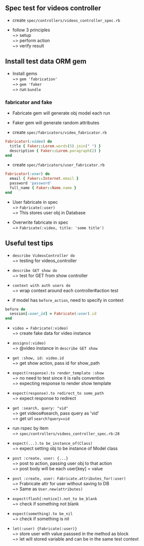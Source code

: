 ## Spec test for videos controller

* create `spec/controllers/videos_controller_spec.rb`  

* follow 3 principles  
~> setup  
~> perform action  
~> verify result  

## Install test data ORM gem
* Install gems  
~> `gem 'fabrication'`    
~> `gem 'faker`  
~> run `bundle`

### fabricator and fake
* Fabricate gem will generate obj model each run  

* Faker gem will generate random attributes

* create `spec/fabricators/video_fabricator.rb`  
```ruby
Fabricator(:video) do
  title { Faker::Lorem.words(5).join(" ") }
  description { Faker::Lorem.paragraph(2) }
end
```

* create `spec/fabricators/user_fabricator.rb`  
```ruby
Fabricator(:user) do
  email { Faker::Internet.email }
  password 'password'
  full_name { Faker::Name.name }
end
```
* User fabricate in spec  
~> `Fabricate(:user)`  
~> This stores user obj in Database

* Overwrite fabricate in spec  
~> `Fabricate(:video, title: 'some title')`

## Useful test tips
* `describe VideosController do`  
~> testing for videos_controller  

* `describe GET show do`  
~> test for GET from show controller  

* `context with auth users do`  
~> wrap context around each controller#action test  

* if model has `before_action`, need to specify in context  
```ruby
before do
  session[:user_id] = Fabricate(:user).id
end
```

* `video = Fabricate(:video)`  
~> create fake data for video instance  

* `assigns(:video)`  
~> @video instance in `describe GET show`   

* `get :show, id: video.id`  
~> get show action, pass id for show_path

* `expect(response).to render_template :show`  
~> no need to test since it is rails convention  
~> expecting response to render show template

* `expect(response).to redirect_to some_path`  
~> expect response to redirect

* `get :search, query: "vid"`  
~> get videos#search, pass query as 'vid'  
~> get url `search?query=vid`  

* run rspec by item  
~> `spec/controllers/videos_controller_spec.rb:28`

* `expect(...).to be_instance_of(Class)`  
~> expect setting obj to be instance of Model class

* `post :create, user: {...}`  
~> post to action, passing user obj to that action  
~> post body will be each user[key] = value

* `post :create, user: Fabricate.attributes_for(:user)`  
~> Frabricate attr for user without saving to DB  
~> Same as `User.new(attributes)`  

* `expect(flash[:notice]).not_to be_blank`  
~> check if something not blank  

* `expect(something).to be_nil`  
~> check if something is nil  

* `let(:user) {Fabricate(:user)}`  
~> store user with value passsed in the method as block  
~> let will stored variable and can be in the same test context